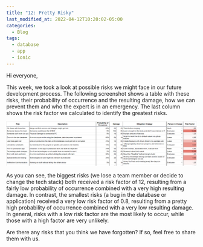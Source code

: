 ```yaml
---
title: "12: Pretty Risky"
last_modified_at: 2022-04-12T10:20:02-05:00
categories:
  - Blog
tags:
  - database
  - app
  - ionic
---
```


Hi everyone,

This week, we took a look at possible risks we might face in our future development process. The following screenshot shows a table with these risks, their probability of occurrence and the resulting damage, how we can prevent them and who the expert is in an emergency. The last column shows the risk factor we calculated to identify the greatest risks.

![Risk Table](/assets/images/risk-table.png)

As you can see, the biggest risks (we lose a team member or decide to change the tech stack) both received a risk factor of 12, resulting from a fairly low probability of occurrence combined with a very high resulting damage. In contrast, the smallest risks (a bug in the database or application) received a very low risk factor of 0.8, resulting from a pretty high probability of occurrence combined with a very low resulting damage. In general, risks with a low risk factor are the most likely to occur, while those with a high factor are very unlikely.

Are there any risks that you think we have forgotten? If so, feel free to share them with us.